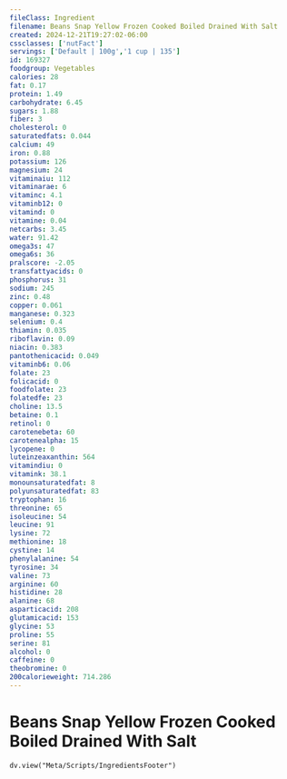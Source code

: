 ```yaml
---
fileClass: Ingredient
filename: Beans Snap Yellow Frozen Cooked Boiled Drained With Salt
created: 2024-12-21T19:27:02-06:00
cssclasses: ['nutFact']
servings: ['Default | 100g','1 cup | 135']
id: 169327
foodgroup: Vegetables
calories: 28
fat: 0.17
protein: 1.49
carbohydrate: 6.45
sugars: 1.88
fiber: 3
cholesterol: 0
saturatedfats: 0.044
calcium: 49
iron: 0.88
potassium: 126
magnesium: 24
vitaminaiu: 112
vitaminarae: 6
vitaminc: 4.1
vitaminb12: 0
vitamind: 0
vitamine: 0.04
netcarbs: 3.45
water: 91.42
omega3s: 47
omega6s: 36
pralscore: -2.05
transfattyacids: 0
phosphorus: 31
sodium: 245
zinc: 0.48
copper: 0.061
manganese: 0.323
selenium: 0.4
thiamin: 0.035
riboflavin: 0.09
niacin: 0.383
pantothenicacid: 0.049
vitaminb6: 0.06
folate: 23
folicacid: 0
foodfolate: 23
folatedfe: 23
choline: 13.5
betaine: 0.1
retinol: 0
carotenebeta: 60
carotenealpha: 15
lycopene: 0
luteinzeaxanthin: 564
vitamindiu: 0
vitamink: 38.1
monounsaturatedfat: 8
polyunsaturatedfat: 83
tryptophan: 16
threonine: 65
isoleucine: 54
leucine: 91
lysine: 72
methionine: 18
cystine: 14
phenylalanine: 54
tyrosine: 34
valine: 73
arginine: 60
histidine: 28
alanine: 68
asparticacid: 208
glutamicacid: 153
glycine: 53
proline: 55
serine: 81
alcohol: 0
caffeine: 0
theobromine: 0
200calorieweight: 714.286
---
```


# Beans Snap Yellow Frozen Cooked Boiled Drained With Salt

```dataviewjs
dv.view("Meta/Scripts/IngredientsFooter")
```